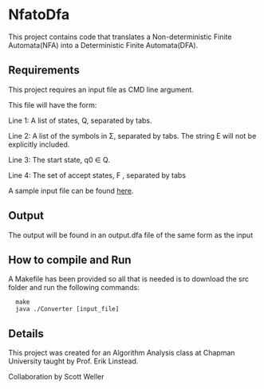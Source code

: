 # NfatoDfa
This project contains code that translates a Non-deterministic Finite Automata(NFA) into a Deterministic Finite Automata(DFA).

## Requirements
This project requires an input file as CMD line argument.

This file will have the form:

Line 1: A list of states, Q, separated by tabs.

Line 2: A list of the symbols in Σ, separated by tabs. The string E
will not be explicitly included.

Line 3: The start state, q0 ∈ Q.

Line 4: The set of accept states, F , separated by tabs

A sample input file can be found [here](https://github.com/nfergie/NfatoDfa/blob/master/src/input.nfa).

## Output
The output will be found in an output.dfa file of the same form as the input

## How to compile and Run
A Makefile has been provided so all that is needed is to download the src folder and run the following commands:

      make
      java ./Converter [input_file]

## Details
This project was created for an Algorithm Analysis class at Chapman University taught by Prof. Erik Linstead.

Collaboration by Scott Weller
